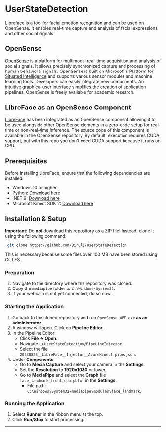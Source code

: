 # UserStateDetection

Libreface is a tool for facial emotion recognition and can be used on OpenSense. It enables real-time capture and analysis of facial expressions and other social signals.

## OpenSense

[OpenSense](https://github.com/ihp-lab/OpenSense) is a platform for multimodal real-time acquisition and analysis of social signals. It allows precisely synchronized capture and processing of human behavioral signals. OpenSense is built on Microsoft's [Platform for Situated Intelligence](https://github.com/microsoft/psi) and supports various sensor modules and machine learning tools. Developers can easily integrate new components. An intuitive graphical user interface simplifies the creation of application pipelines. OpenSense is freely available for academic research.

## LibreFace as an OpenSense Component

[LibreFace](https://github.com/ihp-lab/LibreFace) has been integrated as an OpenSense component allowing it to be used alongside other OpenSense elements in a zero-code setup for real-time or non-real-time inference. The source code of this component is available in the OpenSense repository. By default, execution requires CUDA support, but with this repo you don't need CUDA support because it runs on CPU.

## Prerequisites

Before installing LibreFace, ensure that the following dependencies are installed:

- Windows 10 or higher
- Python: [Download here](https://www.python.org/downloads/)
- .NET 9: [Download here](https://dotnet.microsoft.com/en-us/download/dotnet/9.0)
- Microsoft Kinect SDK 2: [Download here](https://www.microsoft.com/en-us/download/details.aspx?id=44561)

## Installation & Setup

**Important:** Do **not** download this repository as a ZIP file! Instead, clone it using the following command:

```sh
 git clone https://github.com/BirulZ/UserStateDetection
```

This is necessary because some files over 100 MB have been stored using Git LFS.

### Preparation

1. Navigate to the directory where the repository was cloned.
2. Copy the `mediapipe` folder to `C:\Windows\System32`.
3. If your webcam is not yet connected, do so now.

### Starting the Application

1. Go back to the cloned repository and run `OpenSense.WPF.exe` **as an administrator**.
2. A window will open. Click on **Pipeline Editor**.
3. In the Pipeline Editor:
   - Click **File -> Open**.
   - Navigate to `UserStateDetection/PipeLineInjector`.
   - Select the file `20230825__LibreFace__Injector__AzureKinect.pipe.json`.
4. Under **Components**:
   - Go to **Media Capture** and select your camera in the **Settings**.
   - Set the **Resolution** to **1920x1080** or lower.
   - Go to **MediaPipe** and select the **Graph** file `face_landmark_front_cpu.pbtxt` in the **Settings**.
     - File path: `C:\Windows\System32\mediapipe\modules\face_landmark`.

### Running the Application

1. Select **Runner** in the ribbon menu at the top.
2. Click **Run/Stop** to start processing.

---

